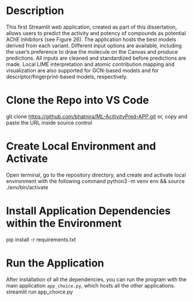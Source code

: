 # Description
This first Streamlit web application, created as part of this dissertation, allows users to predict the activity and potency of compounds as potential AChE inhibitors (see Figure 26). The application hosts the best models derived from each variant. Different input options are available, including the user’s preference to draw the molecule on the Canvas and produce predictions. All inputs are cleaned and standardized before predictions are made. Local LIME interpretation and atomic contribution mapping and visualization are also supported for GCN-based models and for descriptor/fingerprint-based models, respectively.

# Clone the Repo into VS Code
git clone https://github.com/bhatnira/ML-AcitivityPred-APP.git 
or, copy and paste the URL inside source control

# Create Local Environment and Activate
Open terminal, go to the repository directory, and create and activate local environment with the following command
python3 -m venv env && source ./env/bin/activate

# Install Application Dependencies within the Environment
pip install -r requirements.txt

# Run the Application
After installation of all the dependencies, you can run the program with the main application `app_choice.py`, which hosts all the other applications. 
streamlit run app_choice.py
